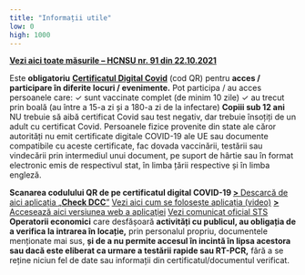 ```yaml
---
title: "Informații utile"
low: 0
high: 1000
---
```


**[Vezi aici toate măsurile – HCNSU nr. 91 din 22.10.2021](https://www.mai.gov.ro/wp-content/uploads/2019/01/Hotarare-CNSU-nr-91-din-22-10-2021.pdf)**

Este **obligatoriu** [**Certificatul Digital Covid**](https://certificat-covid.gov.ro/login) (cod QR) pentru **acces / participare în diferite locuri / evenimente.**
Pot participa / au acces persoanele care:
✓ sunt vaccinate complet (de minim 10 zile)
✓ au trecut prin boală (au între a 15-a zi și a 180-a zi de la infectare)
**Copiii sub 12 ani** NU trebuie să aibă certificat Covid sau test negativ, dar trebuie însoțiți de un adult cu certificat Covid.
Persoanele fizice provenite din state ale căror autorități nu emit certificate digitale COVID-19 ale UE sau documente compatibile cu aceste certificate, fac dovada vaccinării, testării sau vindecării prin intermediul unui document, pe suport de hârtie sau în format electronic emis de respectivul stat, în limba țării respective și în limba engleză.

**Scanarea codulului QR de pe certificatul digital COVID-19
[> ](https://play.google.com/store/apps/details?id=ro.sts.dcc&gl=RO)**[Descarcă de aici aplicația ](https://play.google.com/store/apps/details?id=ro.sts.dcc&gl=RO)[„**Check DCC**”](https://play.google.com/store/apps/details?id=ro.sts.dcc&gl=RO)
[Vezi aici cum se folosește aplicația (video)](https://www.facebook.com/ROVaccinare/videos/260781369237545/)
[**>** Accesează aici versiunea web a aplicaţiei](https://certificat-covid.gov.ro/check-dcc)
[Vezi comunicat oficial STS](https://www.sts.ro/ro/comunicate-de-presa/a-fost-lansata-varianta-web-a-aplicatiei-check-dcc)
**Operatorii economici** care desfășoară **activități cu publicul, au obligația de a verifica la intrarea în locație,** prin personalul propriu, documentele menționate mai sus, **și de a nu permite accesul în incintă în lipsa acestora sau dacă este eliberat ca urmare a testării rapide sau RT-PCR,** fără a se reține niciun fel de date sau informații din certificatul/documentul verificat.
